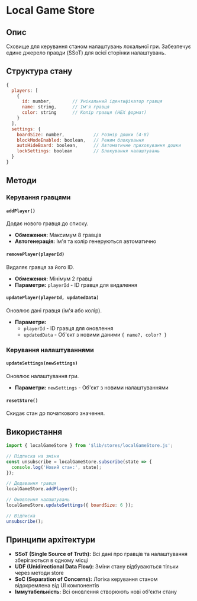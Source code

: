 # Local Game Store

## Опис

Сховище для керування станом налаштувань локальної гри. Забезпечує єдине джерело правди (SSoT) для всієї сторінки налаштувань.

## Структура стану

```javascript
{
  players: [
    {
      id: number,        // Унікальний ідентифікатор гравця
      name: string,      // Ім'я гравця
      color: string      // Колір гравця (HEX формат)
    }
  ],
  settings: {
    boardSize: number,           // Розмір дошки (4-8)
    blockModeEnabled: boolean,   // Режим блокування
    autoHideBoard: boolean,      // Автоматичне приховування дошки
    lockSettings: boolean        // Блокування налаштувань
  }
}
```

## Методи

### Керування гравцями

#### `addPlayer()`
Додає нового гравця до списку.
- **Обмеження:** Максимум 8 гравців
- **Автогенерація:** Ім'я та колір генеруються автоматично

#### `removePlayer(playerId)`
Видаляє гравця за його ID.
- **Обмеження:** Мінімум 2 гравці
- **Параметри:** `playerId` - ID гравця для видалення

#### `updatePlayer(playerId, updatedData)`
Оновлює дані гравця (ім'я або колір).
- **Параметри:**
  - `playerId` - ID гравця для оновлення
  - `updatedData` - Об'єкт з новими даними `{ name?, color? }`

### Керування налаштуваннями

#### `updateSettings(newSettings)`
Оновлює налаштування гри.
- **Параметри:** `newSettings` - Об'єкт з новими налаштуваннями

#### `resetStore()`
Скидає стан до початкового значення.

## Використання

```javascript
import { localGameStore } from '$lib/stores/localGameStore.js';

// Підписка на зміни
const unsubscribe = localGameStore.subscribe(state => {
  console.log('Новий стан:', state);
});

// Додавання гравця
localGameStore.addPlayer();

// Оновлення налаштувань
localGameStore.updateSettings({ boardSize: 6 });

// Відписка
unsubscribe();
```

## Принципи архітектури

- **SSoT (Single Source of Truth):** Всі дані про гравців та налаштування зберігаються в одному місці
- **UDF (Unidirectional Data Flow):** Зміни стану відбуваються тільки через методи store
- **SoC (Separation of Concerns):** Логіка керування станом відокремлена від UI компонентів
- **Іммутабельність:** Всі оновлення створюють нові об'єкти стану 